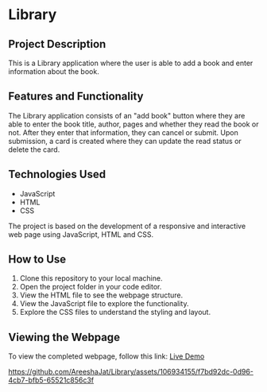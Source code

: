 # Library

## Project Description
This is a Library application where the user is able to add a book and enter information about the book.

## Features and Functionality
The Library application consists of an "add book" button where they are able to enter the book title, author, pages and whether they read the book or not. After they enter that information, they can cancel or submit. Upon submission, a card is created where they can update the read status or delete the card. 

## Technologies Used
- JavaScript
- HTML
- CSS

The project is based on the development of a responsive and interactive web page using JavaScript, HTML and CSS.

## How to Use
1. Clone this repository to your local machine.
2. Open the project folder in your code editor.
3. View the HTML file to see the webpage structure.
4. View the JavaScript file to explore the functionality.
5. Explore the CSS files to understand the styling and layout.

## Viewing the Webpage
To view the completed webpage, follow this link: [Live Demo](https://areeshajat.github.io/Library/)

https://github.com/AreeshaJat/Library/assets/106934155/f7bd92dc-0d96-4cb7-bfb5-65521c856c3f



